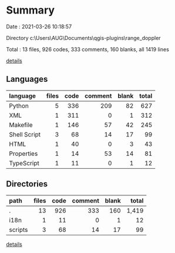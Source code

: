 # Summary

Date : 2021-03-26 10:18:57

Directory c:\Users\AUG\Documents\qgis-plugins\range_doppler

Total : 13 files,  926 codes, 333 comments, 160 blanks, all 1419 lines

[details](details.md)

## Languages
| language | files | code | comment | blank | total |
| :--- | ---: | ---: | ---: | ---: | ---: |
| Python | 5 | 336 | 209 | 82 | 627 |
| XML | 1 | 311 | 0 | 1 | 312 |
| Makefile | 1 | 146 | 57 | 42 | 245 |
| Shell Script | 3 | 68 | 14 | 17 | 99 |
| HTML | 1 | 40 | 0 | 3 | 43 |
| Properties | 1 | 14 | 53 | 14 | 81 |
| TypeScript | 1 | 11 | 0 | 1 | 12 |

## Directories
| path | files | code | comment | blank | total |
| :--- | ---: | ---: | ---: | ---: | ---: |
| . | 13 | 926 | 333 | 160 | 1,419 |
| i18n | 1 | 11 | 0 | 1 | 12 |
| scripts | 3 | 68 | 14 | 17 | 99 |

[details](details.md)
